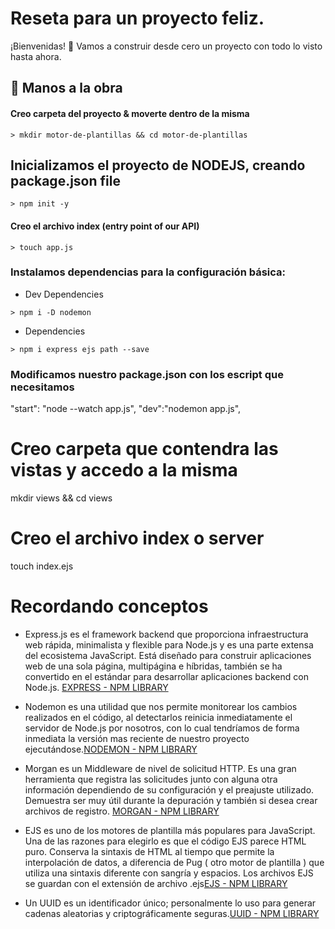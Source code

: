 # Reseta para un proyecto feliz.
¡Bienvenidas! 👋 Vamos a construir desde cero un proyecto con todo lo visto hasta ahora.

## 🔹 Manos a la obra
#### Creo carpeta del proyecto & moverte dentro de la misma
```
> mkdir motor-de-plantillas && cd motor-de-plantillas
```
## Inicializamos el proyecto de NODEJS, creando package.json file 
```
> npm init -y
```
#### Creo el archivo index (entry point of our API)
```
> touch app.js
```

### Instalamos dependencias para la configuración básica:
* Dev Dependencies 
```
> npm i -D nodemon 
```
* Dependencies 
```
> npm i express ejs path --save
```
### Modificamos nuestro package.json con los escript que necesitamos
"start": "node --watch app.js",
"dev":"nodemon app.js",

# Creo carpeta que contendra las vistas y accedo a la misma
mkdir views && cd views

# Creo el archivo index o server
touch index.ejs

# Recordando conceptos
* Express.js es el framework backend que proporciona infraestructura web rápida, minimalista y flexible para Node.js y es una parte extensa del ecosistema JavaScript. Está diseñado para construir aplicaciones web de una sola página, multipágina e híbridas, también se ha convertido en el estándar para desarrollar aplicaciones backend con Node.js. [EXPRESS - NPM LIBRARY](https://www.npmjs.com/package/express) 

* Nodemon es una utilidad que nos permite monitorear los cambios realizados en el código, al detectarlos reinicia inmediatamente el servidor de Node.js por nosotros, con lo cual tendríamos de forma inmediata la versión mas reciente de nuestro proyecto ejecutándose.[NODEMON - NPM LIBRARY](https://www.npmjs.com/package/nodemon)

* Morgan es un Middleware de nivel de solicitud HTTP. Es una gran herramienta que registra las solicitudes junto con alguna otra información dependiendo de su configuración y el preajuste utilizado. Demuestra ser muy útil durante la depuración y también si desea crear archivos de registro. [MORGAN  - NPM LIBRARY](https://www.npmjs.com/package/morgan) 

* EJS es uno de los motores de plantilla más populares para JavaScript. Una de las razones para elegirlo es que el código EJS parece HTML puro. 
Conserva la sintaxis de HTML al tiempo que permite la interpolación de datos, a diferencia de Pug ( otro motor de plantilla ) que utiliza una sintaxis diferente con sangría y espacios.
Los archivos EJS se guardan con el extensión de archivo .ejs[EJS - NPM LIBRARY](https://www.npmjs.com/package/ejs) 

* Un UUID es un identificador único; personalmente lo uso para generar cadenas aleatorias y criptográficamente seguras.[UUID - NPM LIBRARY](https://www.npmjs.com/package/uuid) 

